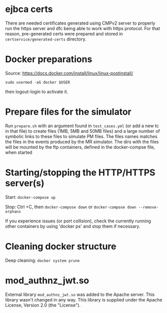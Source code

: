 # ejbca certs

There are needed certificates generated using CMPv2 server to properly run the https server and dfc being able to work with
https protocol. For that reason, pre-generated certs were prepared and stored in `certservice/generated-certs` directory.

# Docker preparations

Source: <https://docs.docker.com/install/linux/linux-postinstall/>

`sudo usermod -aG docker $USER`

then logout-login to activate it.

# Prepare files for the simulator

Run `prepare.sh` with an argument found in `test_cases.yml` (or add a new tc in that file) to create files (1MB,
5MB and 50MB files) and a large number of symbolic links to these files to simulate PM files. The files names
matches the files in the events produced by the MR simulator. The dirs with the files will be mounted
by the ftp containers, defined in the docker-compse file, when started

# Starting/stopping the HTTP/HTTPS server(s)

Start: `docker-compose up`

Stop: Ctrl +C, then `docker-compose down`  or `docker-compose down --remove-orphans`

If you experience issues (or port collision), check the currently running other containers
by using 'docker ps' and stop them if necessary.

# Cleaning docker structure

Deep cleaning: `docker system prune`

# mod_authnz_jwt.so

External library `mod_authnz_jwt.so` was added to the Apache server. This library wasn't changed in any way. 
This library is supplied under the Apache License, Version 2.0 (the "License").
